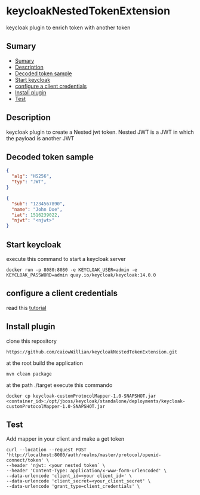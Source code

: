 # keycloakNestedTokenExtension

keycloak plugin to enrich token with another token

## Sumary

  - [Sumary](#sumary)
  - [Description](#description)
  - [Decoded token sample](#decoded-token-sample)
  - [Start keycloak](#start-keycloak)
  - [configure a client credentials](#configure-a-client-credentials)
  - [Install plugin](#install-plugin)
  - [Test](#test)

## Description
keycloak plugin to create a Nested jwt token. Nested JWT is a JWT in which the payload is another JWT

## Decoded token sample
```json
{
  "alg": "HS256",
  "typ": "JWT",
}

{
  "sub": "1234567890",
  "name": "John Doe",
  "iat": 1516239022,
  "njwt": "<njwt>"
}
```

## Start keycloak
execute this command to start a keycloak server
```
docker run -p 8080:8080 -e KEYCLOAK_USER=admin -e KEYCLOAK_PASSWORD=admin quay.io/keycloak/keycloak:14.0.0
```

## configure a client credentials

read this [tutorial](https://www.appsdeveloperblog.com/keycloak-client-credentials-grant-example/)

## Install plugin

clone this repository
```
https://github.com/caiowWillian/keycloakNestedTokenExtension.git
```

at the root build the application
```
mvn clean package
```

at the path ./target execute this commando
```
docker cp keycloak-customProtocolMapper-1.0-SNAPSHOT.jar <container_id>:/opt/jboss/keycloak/standalone/deployments/keycloak-customProtocolMapper-1.0-SNAPSHOT.jar
```

## Test 
Add mapper in your client and make a get token
```
curl --location --request POST 'http://localhost:8080/auth/realms/master/protocol/openid-connect/token' \
--header 'njwt: <your nested token` \
--header 'Content-Type: application/x-www-form-urlencoded' \
--data-urlencode 'client_id=<your client_id>' \
--data-urlencode 'client_secret=<your_client_secret' \
--data-urlencode 'grant_type=client_credentials' \

```